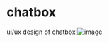 # chatbox
ui/ux design of chatbox
![image](https://user-images.githubusercontent.com/97585972/174479933-b2b61b22-5efd-4996-984a-02d282c0cc42.png)
